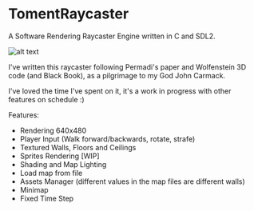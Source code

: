 # TomentRaycaster
A Software Rendering Raycaster Engine written in C and SDL2.

![alt text](https://i.imgur.com/B0JB8QJ.png)

I've written this raycaster following Permadi's paper and Wolfenstein 3D code (and Black Book), as a pilgrimage to my God John Carmack.

I've loved the time I've spent on it, it's a work in progress with other features on schedule :)

Features:
- Rendering 640x480
- Player Input (Walk forward/backwards, rotate, strafe)
- Textured Walls, Floors and Ceilings
- Sprites Rendering [WIP]
- Shading and Map Lighting
- Load map from file
- Assets Manager (different values in the map files are different walls)
- Minimap
- Fixed Time Step
